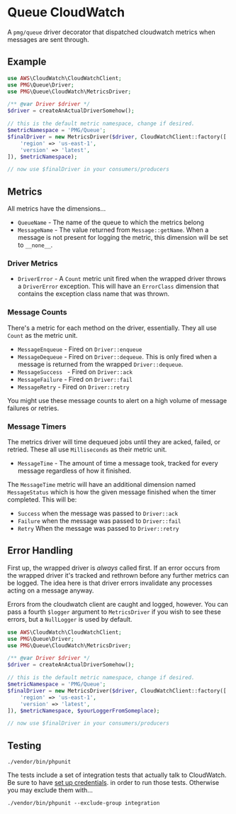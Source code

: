# Queue CloudWatch

A `pmg/queue` driver decorator that dispatched cloudwatch metrics when messages
are sent through.

## Example

```php
use AWS\CloudWatch\CloudWatchClient;
use PMG\Queue\Driver;
use PMG\Queue\CloudWatch\MetricsDriver;

/** @var Driver $driver */
$driver = createAnActualDriverSomehow();

// this is the default metric namespace, change if desired.
$metricNamespace = 'PMG/Queue';
$finalDriver = new MetricsDriver($driver, CloudWatchClient::factory([
    'region' => 'us-east-1',
    'version' => 'latest',
]), $metricNamespace);

// now use $finalDriver in your consumers/producers
```

## Metrics

All metrics have the dimensions...

- `QueueName` - The name of the queue to which the metrics belong
- `MessageName` - The value returned from `Message::getName`. When a message is
  not present for logging the metric, this dimension will be set to `__none__`.

### Driver Metrics

- `DriverError` - A `Count` metric unit fired when the wrapped driver throws a
  `DriverError` exception. This will have an `ErrorClass` dimension that contains
  the exception class name that was thrown.

### Message Counts

There's a metric for each method on the driver, essentially. They all use
`Count` as the metric unit.

- `MessageEnqueue` - Fired on `Driver::enqueue`
- `MessageDequeue` - Fired on `Driver::dequeue`. This is only fired when a
  message is returned from the wrapped `Driver::dequeue`.
- `MessageSuccess ` - Fired on `Driver::ack`
- `MessageFailure` - Fired on `Driver::fail`
- `MessageRetry` - Fired on `Driver::retry`

You might use these message counts to alert on a high volume of message
failures or retries.

### Message Timers

The metrics driver will time dequeued jobs until they are acked, failed, or
retried. These all use `Milliseconds` as their metric unit.

- `MessageTime` - The amount of time a message took, tracked for every message
  regardless of how it finished.

The `MessageTime` metric will have an additional dimension named `MessageStatus`
which is how the given message finished when the timer completed. This will be:

- `Success` when the message was passed to `Driver::ack`
- `Failure` when the message was passed to `Driver::fail`
- `Retry` When the message was passed to `Driver::retry`

## Error Handling

First up, the wrapped driver is *always* called first. If an error occurs from
the wrapped driver it's tracked and rethrown before any further metrics can be
logged. The idea here is that driver errors invalidate any processes acting on a
message anyway.

Errors from the cloudwatch client are caught and logged, however. You can pass a
fourth `$logger` argument to `MetricsDriver` if you wish to see these errors,
but a `NullLogger` is used by default.

```php
use AWS\CloudWatch\CloudWatchClient;
use PMG\Queue\Driver;
use PMG\Queue\CloudWatch\MetricsDriver;

/** @var Driver $driver */
$driver = createAnActualDriverSomehow();

// this is the default metric namespace, change if desired.
$metricNamespace = 'PMG/Queue';
$finalDriver = new MetricsDriver($driver, CloudWatchClient::factory([
    'region' => 'us-east-1',
    'version' => 'latest',
]), $metricNamespace, $yourLoggerFromSomeplace);

// now use $finalDriver in your consumers/producers
```

## Testing

```
./vendor/bin/phpunit
```

The tests include a set of integration tests that actually talk to CloudWatch.
Be sure to have [set up credentials](http://docs.aws.amazon.com/aws-sdk-php/v3/guide/guide/credentials.html).
in order to run those tests. Otherwise you may exclude them with...

```
./vendor/bin/phpunit --exclude-group integration
```
